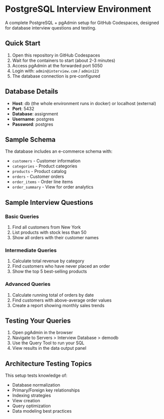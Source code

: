 # PostgreSQL Interview Environment

A complete PostgreSQL + pgAdmin setup for GitHub Codespaces, designed for database interview questions and testing.

## Quick Start

1. Open this repository in GitHub Codespaces
2. Wait for the containers to start (about 2-3 minutes)
3. Access pgAdmin at the forwarded port 5050
4. Login with: `admin@interview.com` / `admin123`
5. The database connection is pre-configured

## Database Details

- **Host**: db (the whole environment runs in docker) or localhost (external)
- **Port**: 5432
- **Database**: assignment
- **Username**: postgres
- **Password**: postgres

## Sample Schema

The database includes an e-commerce schema with:

- `customers` - Customer information
- `categories` - Product categories
- `products` - Product catalog
- `orders` - Customer orders
- `order_items` - Order line items
- `order_summary` - View for order analytics

## Sample Interview Questions

### Basic Queries
1. Find all customers from New York
2. List products with stock less than 50
3. Show all orders with their customer names

### Intermediate Queries
1. Calculate total revenue by category
2. Find customers who have never placed an order
3. Show the top 5 best-selling products

### Advanced Queries
1. Calculate running total of orders by date
2. Find customers with above-average order values
3. Create a report showing monthly sales trends

## Testing Your Queries

1. Open pgAdmin in the browser
2. Navigate to Servers > Interview Database > demodb
3. Use the Query Tool to run your SQL
4. View results in the data output panel

## Architecture Testing Topics

This setup tests knowledge of:
- Database normalization
- Primary/Foreign key relationships
- Indexing strategies
- View creation
- Query optimization
- Data modeling best practices
